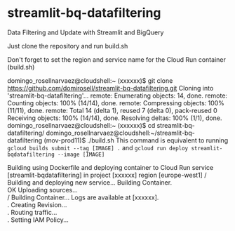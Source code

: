 # streamlit-bq-datafiltering

Data Filtering and Update with Streamlit and BigQuery

Just clone the repository and run build.sh

Don't forget to set the region and service name for the Cloud Run container (build.sh)


domingo_rosellnarvaez@cloudshell:~ (xxxxxx)$ git clone https://github.com/domirosell/streamlit-bq-datafiltering.git
Cloning into 'streamlit-bq-datafiltering'...
remote: Enumerating objects: 14, done.
remote: Counting objects: 100% (14/14), done.
remote: Compressing objects: 100% (11/11), done.
remote: Total 14 (delta 1), reused 7 (delta 0), pack-reused 0
Receiving objects: 100% (14/14), done.
Resolving deltas: 100% (1/1), done.
domingo_rosellnarvaez@cloudshell:~ (xxxxxx)$ cd streamlit-bq-datafiltering/
domingo_rosellnarvaez@cloudshell:~/streamlit-bq-datafiltering (mov-prod11)$ ./build.sh 
This command is equivalent to running `gcloud builds submit --tag [IMAGE] .` and `gcloud run deploy streamlit-bqdatafiltering --image [IMAGE]`

Building using Dockerfile and deploying container to Cloud Run service [streamlit-bqdatafiltering] in project [xxxxxx] region [europe-west1]
/  Building and deploying new service... Building Container.                                                                                                                                
  OK Uploading sources...                                                                                                                                                                   
  /  Building Container... Logs are available at [xxxxxx].                           
  .  Creating Revision...                                                                                                                                                                   
  .  Routing traffic...                                                                                                                                                                     
  .  Setting IAM Policy...    
